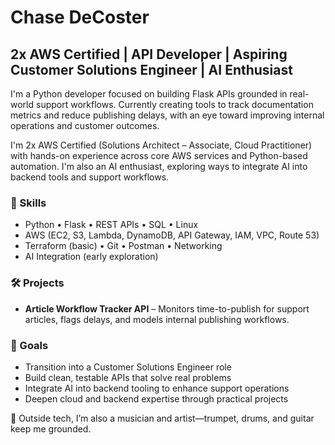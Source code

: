 # Chase DeCoster

## 2x AWS Certified | API Developer | Aspiring Customer Solutions Engineer | AI Enthusiast

I'm a Python developer focused on building Flask APIs grounded in real-world support workflows. Currently creating tools to track documentation metrics and reduce publishing delays, with an eye toward improving internal operations and customer outcomes.

I'm 2x AWS Certified (Solutions Architect – Associate, Cloud Practitioner) with hands-on experience across core AWS services and Python-based automation. I'm also an AI enthusiast, exploring ways to integrate AI into backend tools and support workflows.

### 🔧 Skills
- Python • Flask • REST APIs • SQL • Linux  
- AWS (EC2, S3, Lambda, DynamoDB, API Gateway, IAM, VPC, Route 53)  
- Terraform (basic) • Git • Postman • Networking  
- AI Integration (early exploration)

### 🛠 Projects
- **Article Workflow Tracker API** – Monitors time-to-publish for support articles, flags delays, and models internal publishing workflows.

### 🎯 Goals
- Transition into a Customer Solutions Engineer role  
- Build clean, testable APIs that solve real problems  
- Integrate AI into backend tooling to enhance support operations  
- Deepen cloud and backend expertise through practical projects

🎺 Outside tech, I’m also a musician and artist—trumpet, drums, and guitar keep me grounded.
